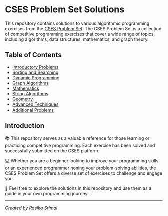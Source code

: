# CSES Problem Set Solutions

This repository contains solutions to various algorithmic programming exercises from the [CSES Problem Set](https://cses.fi/problemset/). The CSES Problem Set is a collection of competitive programming exercises that cover a wide range of topics, including algorithms, data structures, mathematics, and graph theory.

## Table of Contents

- [Introductory Problems](#introductory-problems)
- [Sorting and Searching](#sorting-and-searching)
- [Dynamic Programming](#dynamic-programming)
- [Graph Algorithms](#graph-algorithms)
- [Mathematics](#mathematics)
- [String Algorithms](#string-algorithms)
- [Geometry](#geometry)
- [Advanced Techniques](#advanced-techniques)
- [Additional Problems](#additional-problems)

## Introduction

📚 This repository serves as a valuable reference for those learning or practicing competitive programming. Each exercise has been solved and successfully submitted on the CSES platform.

💻 Whether you are a beginner looking to improve your programming skills or an experienced programmer honing your problem-solving abilities, the CSES Problem Set offers a diverse set of exercises to challenge and engage you.

🚀 Feel free to explore the solutions in this repository and use them as a guide in your own programming journey.

---

_Created by [Rasika Srimal](https://github.com/rasikasrimal)_
